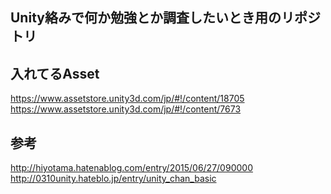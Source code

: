 ## Unity絡みで何か勉強とか調査したいとき用のリポジトリ

## 入れてるAsset
https://www.assetstore.unity3d.com/jp/#!/content/18705  
https://www.assetstore.unity3d.com/jp/#!/content/7673

## 参考
http://hiyotama.hatenablog.com/entry/2015/06/27/090000  
http://0310unity.hateblo.jp/entry/unity_chan_basic